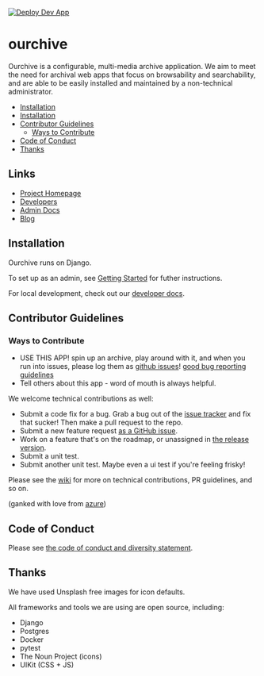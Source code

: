 [![Deploy Dev App](https://github.com/c-e-p/ourchive/actions/workflows/deploy_dev_app.yml/badge.svg?branch=development)](https://github.com/c-e-p/ourchive/actions/workflows/deploy_dev_app.yml)

# ourchive

Ourchive is a configurable, multi-media archive application. We aim to meet the need for archival web apps that focus on browsability and searchability, and are able to be easily installed and maintained by a non-technical administrator.

<!-- MarkdownTOC -->

- [Installation](#links)
- [Installation](#installation)
- [Contributor Guidelines](#contributor-guidelines)
    - [Ways to Contribute](#ways-to-contribute)
- [Code of Conduct](#code-of-conduct)
- [Thanks](#thanks)

<!-- /MarkdownTOC -->

<a name="links"></a>
## Links

- [Project Homepage](https://getourchive.io)
- [Developers](https://developer.getourchive.io)
- [Admin Docs](https://docs.getourchive.io/tag/admin-docs/)
- [Blog](https://docs.getourchive.io/tag/blog/)


<a name="installation"></a>
## Installation

Ourchive runs on Django.

To set up as an admin, see [Getting Started](https://docs.getourchive.io/admin-getting-started/) for futher instructions.

For local development, check out our [developer docs](https://developer.getourchive.io).


<a name="contributor-guidelines"></a>
## Contributor Guidelines

<a name="ways-to-contribute"></a>
### Ways to Contribute

- USE THIS APP! spin up an archive, play around with it, and when you run into issues, please log them as [github issues][github issues]! [good bug reporting guidelines](https://www.joelonsoftware.com/2000/11/08/painless-bug-tracking/)
- Tell others about this app - word of mouth is always helpful.

We welcome technical contributions as well:

- Submit a code fix for a bug. Grab a bug out of the [issue tracker][github issues] and fix that sucker! Then make a pull request to the repo.
- Submit a new feature request [as a GitHub issue][github issues].
- Work on a feature that's on the roadmap, or unassigned in [the release version](https://planning.ourchive.io/project/ourchive-beta/kanban).
- Submit a unit test.
- Submit another unit test. Maybe even a ui test if you're feeling frisky!

Please see the [wiki](https://github.com/c-e-p/ourchive/wiki) for more on technical contributions, PR guidelines, and so on.

(ganked with love from [azure](https://azure.github.io/guidelines/))


<a name="code-of-conduct"></a>
## Code of Conduct

Please see [the code of conduct and diversity statement](codeofconduct.md).

<a name="thanks"></a>
## Thanks

We have used Unsplash free images for icon defaults.

All frameworks and tools we are using are open source, including:

- Django
- Postgres
- Docker
- pytest
- The Noun Project (icons)
- UIKit (CSS + JS)

[github issues]: https://github.com/c-e-p/ourchive/issues
[pull request guidelines]: .github/PULL_REQUEST_TEMPLATE/pr_feature_template.md
